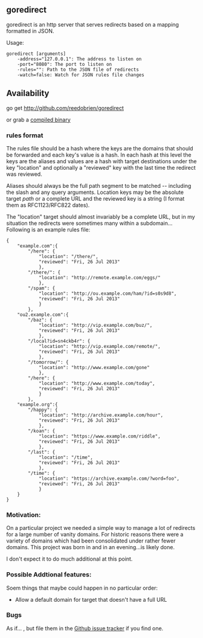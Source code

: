 ## goredirect

goredirect is an http server that serves redirects based on a mapping formatted in JSON.

Usage:

    goredirect [arguments]
        -address="127.0.0.1": The address to listen on
        -port="8080": The port to listen on
        -rules="": Path to the JSON file of redirects
        -watch=false: Watch for JSON rules file changes

## Availability

go get http://github.com/reedobrien/goredirect

or grab a [compiled binary][downloads]

### rules format

The rules file should be a hash where the keys are the domains that should be forwarded and each key's value is a hash. In each hash at this level the keys are the aliases and values are a hash with target destinations under the key "location" and optionally a "reviewed" key with the last time the redirect was reviewed.

Aliases should always be the full path segment to be matched -- including the slash and any query arguments. Location keys may be the absolute target *path* or a complete URL and the reviewed key is a string (I format them as RFC1123/RFC822 dates).

The "location" target should almost invariably be a complete URL, but in my situation the redirects were sometimes many within a subdomain... Following is an example rules file:

```
{
    "example.com":{
        "/here": {
            "location": "/there/",
            "reviewed": "Fri, 26 Jul 2013"
            },
        "/there/": {
            "location": "http://remote.example.com/eggs/"
            },
        "/spam": {
            "location": "http://ou.example.com/ham/?id=s0s9d8",
            "reviewed": "Fri, 26 Jul 2013"
            }
        },
    "ou2.example.com":{
        "/baz": {
            "location": "http://vip.example.com/buz/",
            "reviewed": "Fri, 26 Jul 2013"
            },
        "/local?id=sn4ckb4r": {
            "location": "http://vip.example.com/remote/",
            "reviewed": "Fri, 26 Jul 2013"
            },
        "/tomorrow/": {
            "location": "http://www.example.com/gone"
            },
        "/here": {
            "location": "http://www.example.com/today",
            "reviewed": "Fri, 26 Jul 2013"
            }
        },
    "example.org":{
        "/happy": {
            "location": "http://archive.example.com/hour",
            "reviewed": "Fri, 26 Jul 2013"
            },
        "/koan": {
            "location": "https://www.example.com/riddle",
            "reviewed": "Fri, 26 Jul 2013"
            },
        "/last": {
            "location": "/time",
            "reviewed": "Fri, 26 Jul 2013"
            },
        "/time": {
            "location": "https://archive.example.com/?word=foo",
            "reviewed": "Fri, 26 Jul 2013"
            }
    }
}
```

### Motivation:

On a particular project we needed a simple way to manage a lot of redirects for a large number of vanity domains. For historic reasons there were a variety of domains which had been consolidated under rather fewer domains. This project was born in and in an evening...is likely done.

I don't expect it to do much additional at this point.

### Possible Addtional features:

Soem things that maybe could happen in no particular order:

 - Allow a default domain for target that doesn't have a full URL
 
### Bugs

As if... , but file them in the [Github issue tracker][issues] if you find one.


[issues]:https://github.com/reedobrien/goredirect/
[downloads]:http://reedobrien.github.io/goredirect/downloads/1.0.0/downloads
